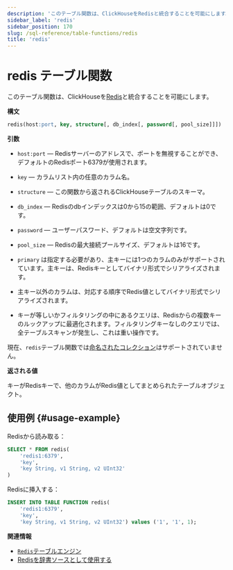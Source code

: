 ```yaml
---
description: 'このテーブル関数は、ClickHouseをRedisと統合することを可能にします。'
sidebar_label: 'redis'
sidebar_position: 170
slug: /sql-reference/table-functions/redis
title: 'redis'
---
```



# redis テーブル関数

このテーブル関数は、ClickHouseを[Redis](https://redis.io/)と統合することを可能にします。

**構文**

```sql
redis(host:port, key, structure[, db_index[, password[, pool_size]]])
```

**引数**

- `host:port` — Redisサーバーのアドレスで、ポートを無視することができ、デフォルトのRedisポート6379が使用されます。

- `key` — カラムリスト内の任意のカラム名。

- `structure` — この関数から返されるClickHouseテーブルのスキーマ。

- `db_index` — Redisのdbインデックスは0から15の範囲、デフォルトは0です。

- `password` — ユーザーパスワード、デフォルトは空文字列です。

- `pool_size` — Redisの最大接続プールサイズ、デフォルトは16です。

- `primary` は指定する必要があり、主キーには1つのカラムのみがサポートされています。主キーは、Redisキーとしてバイナリ形式でシリアライズされます。

- 主キー以外のカラムは、対応する順序でRedis値としてバイナリ形式でシリアライズされます。

- キーが等しいかフィルタリングの中にあるクエリは、Redisからの複数キーのルックアップに最適化されます。フィルタリングキーなしのクエリでは、全テーブルスキャンが発生し、これは重い操作です。

現在、`redis`テーブル関数では[命名されたコレクション](/operations/named-collections.md)はサポートされていません。

**返される値**

キーがRedisキーで、他のカラムがRedis値としてまとめられたテーブルオブジェクト。

## 使用例 {#usage-example}

Redisから読み取る：

```sql
SELECT * FROM redis(
    'redis1:6379',
    'key',
    'key String, v1 String, v2 UInt32'
)
```

Redisに挿入する：

```sql
INSERT INTO TABLE FUNCTION redis(
    'redis1:6379',
    'key',
    'key String, v1 String, v2 UInt32') values ('1', '1', 1);
```

**関連情報**

- [`Redis`テーブルエンジン](/engines/table-engines/integrations/redis.md)
- [Redisを辞書ソースとして使用する](/sql-reference/dictionaries/index.md#redis)

